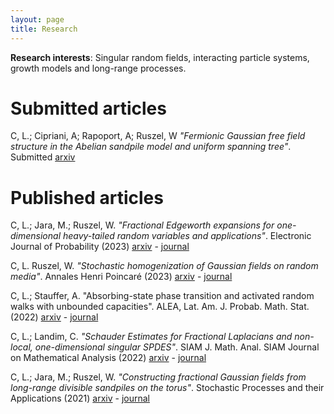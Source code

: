 ```yaml
---
layout: page
title: Research
---
```


**Research interests**: Singular random fields, interacting particle systems, growth models and long-range processes.

# Submitted articles
C, L.; Cipriani, A; Rapoport, A; Ruszel, W _"Fermionic Gaussian free field structure in the Abelian sandpile model and uniform spanning tree"_.
Submitted
[arxiv](https://arxiv.org/abs/2309.08349) 

# Published articles
C, L.; Jara, M.; Ruszel, W. _"Fractional Edgeworth expansions for one-dimensional heavy-tailed random variables and applications"_.
Electronic Journal of Probability (2023)
[arxiv](https://arxiv.org/abs/2101.01609) - [journal](https://projecteuclid.org/journals/electronic-journal-of-probability/volume-28/issue-none/Fractional-Edgeworth-expansions-for-one-dimensional-heavy-tailed-random-variables/10.1214/23-EJP996.full)

C, L. Ruszel, W. _"Stochastic homogenization of Gaussian fields on random media"_. 
Annales Henri Poincaré (2023)
[arxiv](https://arxiv.org/abs/2201.12013) - [journal](https://link.springer.com/article/10.1007/s00023-023-01347-5)

C, L.; Stauffer, A. "Absorbing-state phase transition and activated random walks with unbounded capacities". 
ALEA, Lat. Am. J. Probab. Math. Stat. (2022)
[arxiv](https://arxiv.org/abs/2108.03038) - [journal](https://alea.impa.br/articles/v19/19-46.pdf)

C, L.; Landim, C. _"Schauder Estimates for Fractional Laplacians and non-local, one-dimensional singular SPDES"_.
SIAM J. Math. Anal. SIAM Journal on Mathematical Analysis (2022)
[arxiv](https://arxiv.org/abs/1912.11869) - [journal](https://epubs.siam.org/doi/abs/10.1137/20M1382829)

C, L.; Jara, M.; Ruszel, W. _"Constructing fractional Gaussian fields from long-range divisible sandpiles on the torus"_.
Stochastic Processes and their Applications (2021)
[arxiv](https://arxiv.org/abs/1808.06078) - [journal](https://www.sciencedirect.com/science/article/pii/S0304414921000995)
